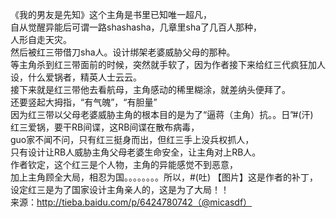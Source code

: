 《我的男友是先知》这个主角是书里已知唯一超凡，  
自从觉醒异能后可谓一路shashasha，几章里sha了几百人那种，  
人形自走天灾。  
然后被红三带借刀sha人。设计绑架老婆威胁父母的那种。  
等主角杀到红三带面前的时候，突然就手软了，因为作者接下来给红三代疯狂加人设，什么爱锅者，精英人士云云。  
接下来就是红三带他去看航母，主角感动的稀里糊涂，就差纳头便拜了。  
还要竖起大拇指，“有气魄”，“有胆量”  
因为红三带以父母老婆威胁主角的根本目的是为了“逼蒋（主角）抗。。日”#(汗)   
红三爱锅，要干RB间谍，这RB间谍在散布病毒，  
guo家不闻不问，只有红三挺身而出，但红三手上没兵权抓人，  
只有设计让RB人威胁主角父母老婆生命安全，让主角对上RB人。  
作者钦定，这个红三是个人物，主角的异能感觉不到恶意，  
加上主角顾全大局，相忍为国。。。。。。。。所以，#(吐) 【图片】这是作者的补丁，设定红三是为了国家设计主角亲人的，这是为了大局！！  
来源：http://tieba.baidu.com/p/6424780742（@micasdf）  

